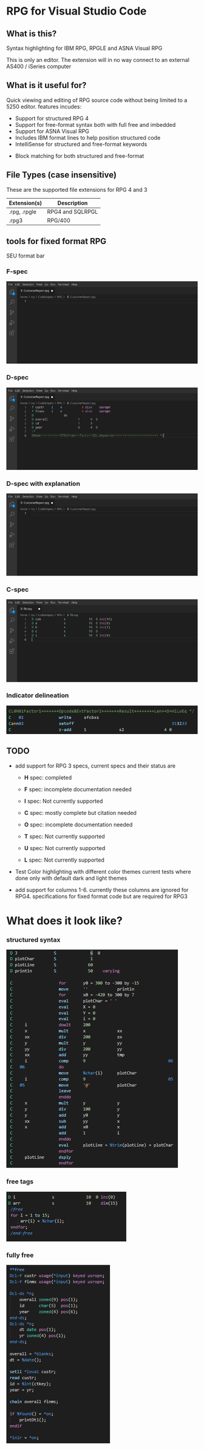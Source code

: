 # RPG for Visual Studio Code

## What is this?
Syntax highlighting for IBM RPG, RPGLE and ASNA Visual RPG 

This is only an editor. The extension will in no way connect to an external AS400 / iSeries computer

## What is it useful for?
Quick viewing and editing of RPG source code without being limited to a 5250 editor. 
features incudes:
+ Support for structured RPG 4
+ Support for free-format syntax both with full free and imbedded
+ Support for ASNA Visual RPG
+ Includes IBM format lines to help position structured code
+ IntelliSense for structured and free-format keywords
* Block matching for both structured and free-format 

## File Types (case insensitive)
These are the supported file extensions for RPG 4 and 3

| Extension(s)        | Description        |
| --------------------| ------------------ |
| .rpg, .rpgle        | RPG4 and SQLRPGL |
| .rpg3               | RPG/400  |

## tools for fixed format RPG
SEU format bar
### F-spec
 ![struc.rpg](https://raw.githubusercontent.com/RoySpino/RB_SNS_VSCodeExtentions/main/Images/FSpecFormatLine.gif)
### D-spec
 ![struc.rpg](https://raw.githubusercontent.com/RoySpino/RB_SNS_VSCodeExtentions/main/Images/DFormatLine.gif)
### D-spec with explanation
![struc.rpg](https://raw.githubusercontent.com/RoySpino/RB_SNS_VSCodeExtentions/main/Images/DFormatLine2.gif)
### C-spec
 ![struc.rpg](https://raw.githubusercontent.com/RoySpino/RB_SNS_VSCodeExtentions/main/Images/CSpecFormatLine.gif)
### Indicator delineation
 ![struc.rpg](https://raw.githubusercontent.com/RoySpino/RB_SNS_VSCodeExtentions/main/Images/HiLoEq_higlight.png)

## TODO
+ add support for RPG 3 specs, current specs and their status are
    * **H** spec: completed
    * **F** spec: incomplete documentation needed
    * **I** spec: Not currently supported
    * **C** spec: mostly complete but citation needed
    * **O** spec: incomplete documentation needed
    
    * **T** spec: Not currently supported
    * **U** spec: Not currently supported
    * **L** spec: Not currently supported
    
+ Test Color highlighting with different color themes current tests where done only with default dark and light themes
+ add support for columns 1-6. currently these columns are ignored for RPG4. 
specifications for fixed format code but are required for RPG3

# What does it look like?
### structured syntax
 ![struc.rpg](https://raw.githubusercontent.com/RoySpino/RB_SNS_VSCodeExtentions/main/Images/StructRPG.png)

### free tags
 ![freeTags.rpg](https://raw.githubusercontent.com/RoySpino/RB_SNS_VSCodeExtentions/main/Images/freeTags.png)

### fully free
 ![fullFree](https://raw.githubusercontent.com/RoySpino/RB_SNS_VSCodeExtentions/main/Images/FreeFormat.png)
